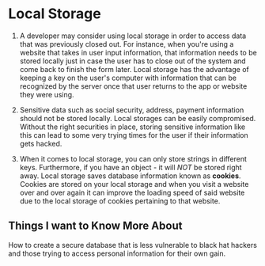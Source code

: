# Local Storage

1. A developer may consider using local storage in order to access data that was previously closed out. For instance, when you're using a website that takes in user input information, that information needs to be stored locally just in case the user has to close out of the system and come back to finish the form later. Local storage has the advantage of keeping a key on the user's computer with information that can be recognized by the server once that user returns to the app or website they were using.

2. Sensitive data such as social security, address, payment information should not be stored locally. Local storages can be easily compromised. Without the right securities in place, storing sensitive information like this can lead to some very trying times for the user if their information gets hacked.

3. When it comes to local storage, you can only store strings in different keys. Furthermore, if you have an object - it will _NOT_ be stored right away. Local storage saves database information known as **cookies**. Cookies are stored on your local storage and when you visit a website over and over again it can improve the loading speed of said website due to the local storage of cookies pertaining to that website. 

## Things I want to Know More About

How to create a secure database that is less vulnerable to black hat hackers and those trying to access personal information for their own gain.
